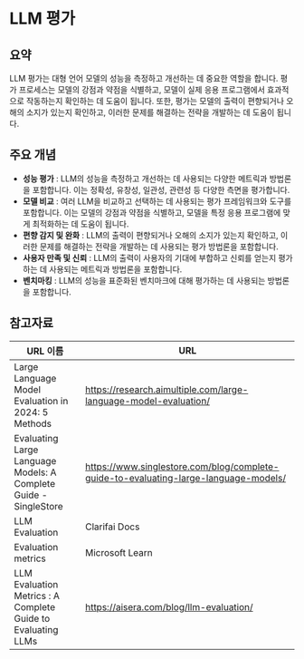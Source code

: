 # LLM 평가

## 요약
LLM 평가는 대형 언어 모델의 성능을 측정하고 개선하는 데 중요한 역할을 합니다. 평가 프로세스는 모델의 강점과 약점을 식별하고, 모델이 실제 응용 프로그램에서 효과적으로 작동하는지 확인하는 데 도움이 됩니다. 또한, 평가는 모델의 출력이 편향되거나 오해의 소지가 있는지 확인하고, 이러한 문제를 해결하는 전략을 개발하는 데 도움이 됩니다.

## 주요 개념
- **성능 평가** : LLM의 성능을 측정하고 개선하는 데 사용되는 다양한 메트릭과 방법론을 포함합니다. 이는 정확성, 유창성, 일관성, 관련성 등 다양한 측면을 평가합니다.
- **모델 비교** : 여러 LLM을 비교하고 선택하는 데 사용되는 평가 프레임워크와 도구를 포함합니다. 이는 모델의 강점과 약점을 식별하고, 모델을 특정 응용 프로그램에 맞게 최적화하는 데 도움이 됩니다.
- **편향 감지 및 완화** : LLM의 출력이 편향되거나 오해의 소지가 있는지 확인하고, 이러한 문제를 해결하는 전략을 개발하는 데 사용되는 평가 방법론을 포함합니다.
- **사용자 만족 및 신뢰** : LLM의 출력이 사용자의 기대에 부합하고 신뢰를 얻는지 평가하는 데 사용되는 메트릭과 방법론을 포함합니다.
- **벤치마킹** : LLM의 성능을 표준화된 벤치마크에 대해 평가하는 데 사용되는 방법론을 포함합니다.

## 참고자료
| URL 이름 | URL |
| --- | --- |
| Large Language Model Evaluation in 2024: 5 Methods | https://research.aimultiple.com/large-language-model-evaluation/ |
| Evaluating Large Language Models: A Complete Guide - SingleStore | https://www.singlestore.com/blog/complete-guide-to-evaluating-large-language-models/ |
| LLM Evaluation | Clarifai Docs | https://docs.clarifai.com/portal-guide/evaluate/llms/ |
| Evaluation metrics | Microsoft Learn | https://learn.microsoft.com/en-us/ai/playbook/technology-guidance/generative-ai/working-with-llms/evaluation/list-of-eval-metrics |
| LLM Evaluation Metrics : A Complete Guide to Evaluating LLMs | https://aisera.com/blog/llm-evaluation/ |